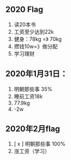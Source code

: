 ## 2020 Flag
1. 读20本书
2. 工资至少达到22k
3. 健身：78kg =》 70kg
4. 攒钱10w=》做分配
5. 学习理财

## 2020年1月31日：
1. 明朝那些事 35%
2. 睡前工资18k
3. 77.9kg
4. -2w

## 2020年2月flag
1. [ x ] 明朝那些事 100%
2. 涨工资（学习）